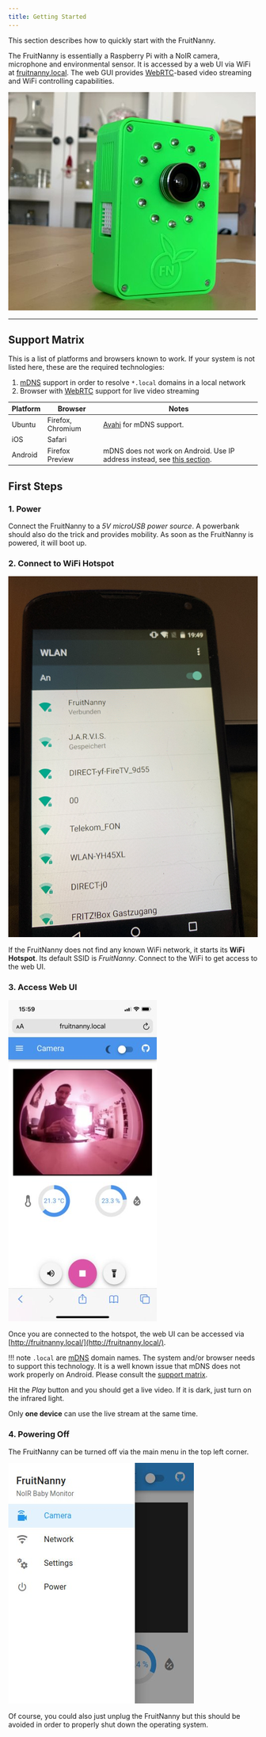 ```yaml
---
title: Getting Started
---
```


This section describes how to quickly start with the FruitNanny.

The FruitNanny is essentially a Raspberry Pi with a NoIR camera, microphone
and environmental sensor. It is accessed by a web UI via WiFi at
[fruitnanny.local](http://fruitnanny.local/). The web GUI provides
[WebRTC][webrtc]-based video streaming and WiFi controlling capabilities.

<img alt="FruitNanny" src="../../images/fruitnanny.jpeg">

---

## Support Matrix

This is a list of platforms and browsers known to work. If your system is not
listed here, these are the required technologies:

1. [mDNS][mdns] support in order to resolve `*.local` domains in a local network
2. Browser with [WebRTC][webrtc] support for live video streaming

Platform | Browser | Notes
-------- | ------- | ------
Ubuntu   | Firefox, Chromium | [Avahi](https://www.avahi.org/) for mDNS support.
iOS      | Safari  |
Android  | Firefox Preview | mDNS does not work on Android. Use IP address instead, see [this section](../network/#using-ip-addresses).


## First Steps

### 1. Power

Connect the FruitNanny to a *5V microUSB power source*. A powerbank should
also do the trick and provides mobility. As soon as the FruitNanny is powered,
it will boot up.


### 2. Connect to WiFi Hotspot

<img alt="FruitNanny Hotspot" class="float-right" src="../../images/hotspot.jpeg">

If the FruitNanny does not find any known WiFi network, it starts its **WiFi
Hotspot**. Its default SSID is *FruitNanny*. Connect to the WiFi to get access
to the web UI.


### 3. Access Web UI

<img alt="FruitNanny Web UI" src="../../images/web-ui.jpeg" class="float-right">

Once you are connected to the hotspot, the web UI can be accessed via
[http://fruitnanny.local/](http://fruitnanny.local/).

!!! note
	`.local` are [mDNS][mdns] domain names. The system and/or browser needs to
	support this technology. It is a well known issue that mDNS does not work
	properly on Android. Please consult the [support matrix](#support-matrix).

Hit the *Play* button and you should get a live video. If it is dark, just
turn on the infrared light.

Only **one device** can use the live stream at the same time.


### 4. Powering Off

The FruitNanny can be turned off via the main menu in the top left corner.

<img alt="FruitNanny Web UI" src="../../images/poweroff.jpeg">


Of course, you could also just unplug the FruitNanny but this should be
avoided in order to properly shut down the operating system.

[mdns]: https://en.wikipedia.org/wiki/Multicast_DNS
[webrtc]: https://webrtc.org/
